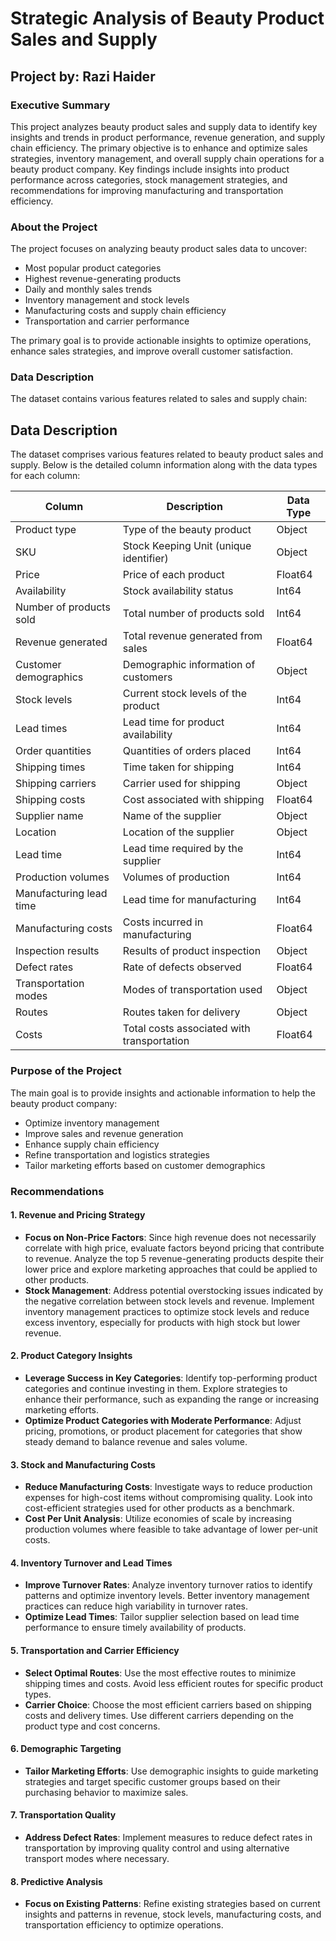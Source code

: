 # Strategic Analysis of Beauty Product Sales and Supply

## Project by: Razi Haider

### Executive Summary
This project analyzes beauty product sales and supply data to identify key insights and trends in product performance, revenue generation, and supply chain efficiency. The primary objective is to enhance and optimize sales strategies, inventory management, and overall supply chain operations for a beauty product company. Key findings include insights into product performance across categories, stock management strategies, and recommendations for improving manufacturing and transportation efficiency.

### About the Project
The project focuses on analyzing beauty product sales data to uncover:
- Most popular product categories
- Highest revenue-generating products
- Daily and monthly sales trends
- Inventory management and stock levels
- Manufacturing costs and supply chain efficiency
- Transportation and carrier performance

The primary goal is to provide actionable insights to optimize operations, enhance sales strategies, and improve overall customer satisfaction.

### Data Description
The dataset contains various features related to sales and supply chain:

## Data Description

The dataset comprises various features related to beauty product sales and supply. Below is the detailed column information along with the data types for each column:

| Column                    | Description                                       | Data Type      |
|---------------------------|---------------------------------------------------|----------------|
| Product type              | Type of the beauty product                       | Object         |
| SKU                       | Stock Keeping Unit (unique identifier)           | Object         |
| Price                     | Price of each product                            | Float64        |
| Availability              | Stock availability status                        | Int64          |
| Number of products sold   | Total number of products sold                    | Int64          |
| Revenue generated         | Total revenue generated from sales                | Float64        |
| Customer demographics     | Demographic information of customers              | Object         |
| Stock levels              | Current stock levels of the product               | Int64          |
| Lead times                | Lead time for product availability                | Int64          |
| Order quantities          | Quantities of orders placed                       | Int64          |
| Shipping times            | Time taken for shipping                           | Int64          |
| Shipping carriers         | Carrier used for shipping                         | Object         |
| Shipping costs            | Cost associated with shipping                     | Float64        |
| Supplier name             | Name of the supplier                              | Object         |
| Location                  | Location of the supplier                          | Object         |
| Lead time                 | Lead time required by the supplier                | Int64          |
| Production volumes        | Volumes of production                             | Int64          |
| Manufacturing lead time   | Lead time for manufacturing                       | Int64          |
| Manufacturing costs       | Costs incurred in manufacturing                   | Float64        |
| Inspection results        | Results of product inspection                     | Object         |
| Defect rates              | Rate of defects observed                          | Float64        |
| Transportation modes      | Modes of transportation used                      | Object         |
| Routes                    | Routes taken for delivery                         | Object         |
| Costs                     | Total costs associated with transportation         | Float64        |



### Purpose of the Project
The main goal is to provide insights and actionable information to help the beauty product company:
- Optimize inventory management
- Improve sales and revenue generation
- Enhance supply chain efficiency
- Refine transportation and logistics strategies
- Tailor marketing efforts based on customer demographics

### Recommendations

#### 1. Revenue and Pricing Strategy
- **Focus on Non-Price Factors**: Since high revenue does not necessarily correlate with high price, evaluate factors beyond pricing that contribute to revenue. Analyze the top 5 revenue-generating products despite their lower price and explore marketing approaches that could be applied to other products.
- **Stock Management**: Address potential overstocking issues indicated by the negative correlation between stock levels and revenue. Implement inventory management practices to optimize stock levels and reduce excess inventory, especially for products with high stock but lower revenue.

#### 2. Product Category Insights
- **Leverage Success in Key Categories**: Identify top-performing product categories and continue investing in them. Explore strategies to enhance their performance, such as expanding the range or increasing marketing efforts.
- **Optimize Product Categories with Moderate Performance**: Adjust pricing, promotions, or product placement for categories that show steady demand to balance revenue and sales volume.

#### 3. Stock and Manufacturing Costs
- **Reduce Manufacturing Costs**: Investigate ways to reduce production expenses for high-cost items without compromising quality. Look into cost-efficient strategies used for other products as a benchmark.
- **Cost Per Unit Analysis**: Utilize economies of scale by increasing production volumes where feasible to take advantage of lower per-unit costs.

#### 4. Inventory Turnover and Lead Times
- **Improve Turnover Rates**: Analyze inventory turnover ratios to identify patterns and optimize inventory levels. Better inventory management practices can reduce high variability in turnover rates.
- **Optimize Lead Times**: Tailor supplier selection based on lead time performance to ensure timely availability of products.

#### 5. Transportation and Carrier Efficiency
- **Select Optimal Routes**: Use the most effective routes to minimize shipping times and costs. Avoid less efficient routes for specific product types.
- **Carrier Choice**: Choose the most efficient carriers based on shipping costs and delivery times. Use different carriers depending on the product type and cost concerns.

#### 6. Demographic Targeting
- **Tailor Marketing Efforts**: Use demographic insights to guide marketing strategies and target specific customer groups based on their purchasing behavior to maximize sales.

#### 7. Transportation Quality
- **Address Defect Rates**: Implement measures to reduce defect rates in transportation by improving quality control and using alternative transport modes where necessary.

#### 8. Predictive Analysis
- **Focus on Existing Patterns**: Refine existing strategies based on current insights and patterns in revenue, stock levels, manufacturing costs, and transportation efficiency to optimize operations.
